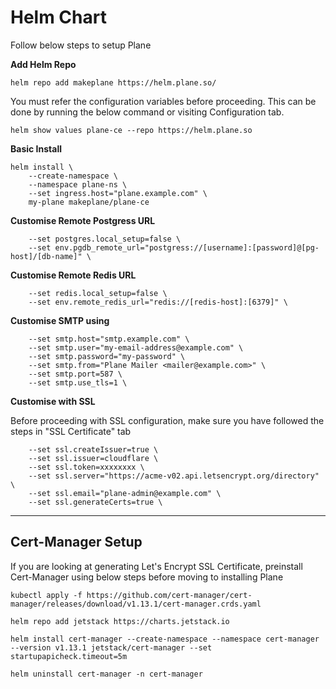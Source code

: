 # Helm Chart

Follow below steps to setup Plane

**Add Helm Repo**

```
helm repo add makeplane https://helm.plane.so/

```

You must refer the configuration variables before proceeding. This can be done by running the below command or visiting Configuration tab.

```
helm show values plane-ce --repo https://helm.plane.so
```

**Basic Install**

```
helm install \
    --create-namespace \
    --namespace plane-ns \
    --set ingress.host="plane.example.com" \
    my-plane makeplane/plane-ce
```

**Customise Remote Postgress URL**

```
    --set postgres.local_setup=false \
    --set env.pgdb_remote_url="postgress://[username]:[password]@[pg-host]/[db-name]" \
```

**Customise Remote Redis URL**

```
    --set redis.local_setup=false \
    --set env.remote_redis_url="redis://[redis-host]:[6379]" \
```

**Customise SMTP using**

```
    --set smtp.host="smtp.example.com" \
    --set smtp.user="my-email-address@example.com" \
    --set smtp.password="my-password" \
    --set smtp.from="Plane Mailer <mailer@example.com>" \
    --set smtp.port=587 \
    --set smtp.use_tls=1 \
```

**Customise with SSL**

Before proceeding with SSL configuration, make sure you have followed the steps in "SSL Certificate" tab

```
    --set ssl.createIssuer=true \
    --set ssl.issuer=cloudflare \
    --set ssl.token=xxxxxxxx \
    --set ssl.server="https://acme-v02.api.letsencrypt.org/directory" \
    --set ssl.email="plane-admin@example.com" \
    --set ssl.generateCerts=true \
```

---

## Cert-Manager Setup

If you are looking at generating Let's Encrypt SSL Certificate, preinstall Cert-Manager using below steps before moving to installing Plane

```
kubectl apply -f https://github.com/cert-manager/cert-manager/releases/download/v1.13.1/cert-manager.crds.yaml

helm repo add jetstack https://charts.jetstack.io

helm install cert-manager --create-namespace --namespace cert-manager --version v1.13.1 jetstack/cert-manager --set startupapicheck.timeout=5m

helm uninstall cert-manager -n cert-manager
```
